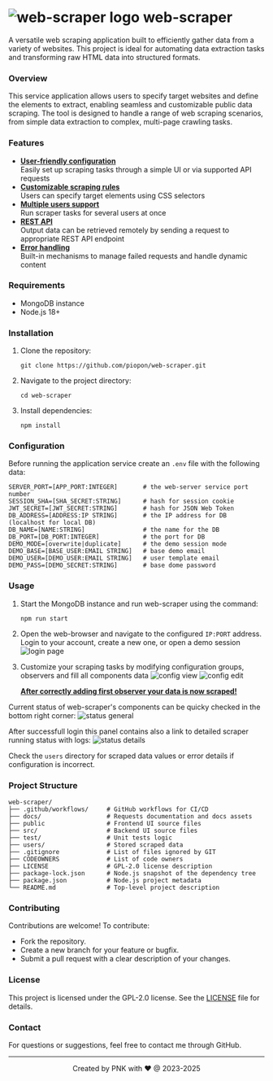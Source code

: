 # ![web-scraper logo](./public/img/logo/logo-64.png "web-scraper") web-scraper

A versatile web scraping application built to efficiently gather data from a variety of websites.
This project is ideal for automating data extraction tasks and transforming raw HTML data into structured formats.

### Overview

This service application allows users to specify target websites and define the elements to extract, enabling seamless and customizable public data scraping.
The tool is designed to handle a range of web scraping scenarios, from simple data extraction to complex, multi-page crawling tasks.

### Features

- <ins>**User-friendly configuration**</ins><br>
  Easily set up scraping tasks through a simple UI or via supported API requests
- <ins>**Customizable scraping rules**</ins><br>
  Users can specify target elements using CSS selectors
- <ins>**Multiple users support**</ins><br>
  Run scraper tasks for several users at once
- <ins>**REST API**</ins><br>
  Output data can be retrieved remotely by sending a request to appropriate REST API endpoint
- <ins>**Error handling**</ins><br>
  Built-in mechanisms to manage failed requests and handle dynamic content

### Requirements

- MongoDB instance
- Node.js 18+

### Installation

1. Clone the repository:
   ```
   git clone https://github.com/piopon/web-scraper.git
   ```
2. Navigate to the project directory:
   ```
   cd web-scraper
   ```
3. Install dependencies:
   ```
   npm install
   ```

### Configuration

Before running the application service create an `.env` file with the following data:
```
SERVER_PORT=[APP_PORT:INTEGER]       # the web-server service port number
SESSION_SHA=[SHA_SECRET:STRING]      # hash for session cookie
JWT_SECRET=[JWT_SECRET:STRING]       # hash for JSON Web Token
DB_ADDRESS=[ADDRESS:IP STRING]       # the IP address for DB (localhost for local DB)
DB_NAME=[NAME:STRING]                # the name for the DB
DB_PORT=[DB_PORT:INTEGER]            # the port for DB
DEMO_MODE=[overwrite|duplicate]      # the demo session mode
DEMO_BASE=[BASE_USER:EMAIL STRING]   # base demo email
DEMO_USER=[DEMO_USER:EMAIL STRING]   # user template email
DEMO_PASS=[DEMO_SECRET:STRING]       # base dome password
```

### Usage

1. Start the MongoDB instance and run web-scraper using the command:
   ```
   npm run start
   ```
2. Open the web-browser and navigate to the configured `IP:PORT` address.<br>
   Login to your account, create a new one, or open a demo session
   ![login page](./docs/images/000_login.png "web-scraper login")
3. Customize your scraping tasks by modifying configuration groups, observers and fill all components data
   ![config view](./docs/images/001_config-view.png "web-scraper config view")
   ![config edit](./docs/images/002_config-edit.png "web-scraper config edit")

   __<ins>After correctly adding first observer your data is now scraped!</ins>__

Current status of web-scraper's components can be quicky checked in the bottom right corner:
![status general](./docs/images/003_status-general.png "web-scraper status preview")

After successfull login this panel contains also a link to detailed scraper running status with logs:
![status details](./docs/images/004_status-view.png "web-scraper status view")

Check the `users` directory for scraped data values or error details if configuration is incorrect.

### Project Structure

```
web-scraper/
├── .github/workflows/     # GitHub workflows for CI/CD
├── docs/                  # Requests documentation and docs assets
├── public                 # Frontend UI source files
├── src/                   # Backend UI source files
├── test/                  # Unit tests logic
├── users/                 # Stored scraped data
├── .gitignore             # List of files ignored by GIT
├── CODEOWNERS             # List of code owners
├── LICENSE                # GPL-2.0 license description
├── package-lock.json      # Node.js snapshot of the dependency tree
├── package.json           # Node.js project metadata
└── README.md              # Top-level project description
```

### Contributing

Contributions are welcome! To contribute:
- Fork the repository.
- Create a new branch for your feature or bugfix.
- Submit a pull request with a clear description of your changes.

### License

This project is licensed under the GPL-2.0 license.
See the [LICENSE](./LICENSE) file for details.

### Contact

For questions or suggestions, feel free to contact me through GitHub.

---
<p align="center">Created by PNK with ❤ @ 2023-2025</p>